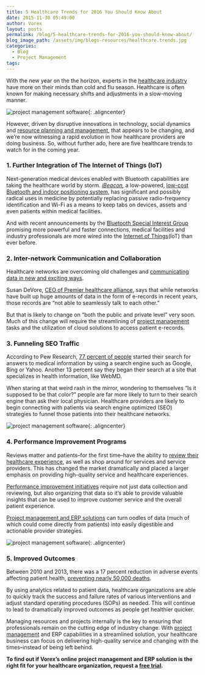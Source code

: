 ```yaml
---
title: 5 Healthcare Trends for 2016 You Should Know About
date: 2015-11-30 05:49:00
author: Vorex
layout: posts
permalink: /blog/5-healthcare-trends-for-2016-you-should-know-about/
blog_image_path: /assets/img/blogs-resources/healthcare.trends.jpg
categories:
  - Blog
  - Project Management
tags:  
---
```



With the new year on the the horizon, experts in the [healthcare industry](http://www.vorex.com/top-5-best-practices-for-project-and-resource-management-in-healthcare-orgs/) have more on their minds than cold and flu season. Healthcare is often known for making necessary shifts and adjustments in a slow-moving manner.
<!--more-->

![project management software](https://media.giphy.com/media/1KJPg114jm68U/giphy.gif){: .aligncenter}

However, driven by disruptive innovations in technology, social dynamics and [resource planning and management](http://www.vorex.com/i-choose-you-selecting-the-best-erp-for-your-organization/), that appears to be changing, and we’re now witnessing a rapid evolution in how healthcare providers are doing business. So, without further ado, here are five healthcare trends to watch for in the coming year.

### 1. Further Integration of The Internet of Things (IoT)

Next-generation medical devices enabled with Bluetooth capabilities are taking the healthcare world by storm. *[iBeacon](http://searchnetworking.techtarget.com/feature/Aruba-mobile-engagement-platform-wins-Network-Innovation-Award),* a low-powered, [low-cost Bluetooth and indoor positioning system](http://searchhealthit.techtarget.com/opinion/Newest-generation-Bluetooth-medical-devices-can-disrupt-healthcare), has significant and possibly radical uses in medicine by potentially replacing passive radio-frequency identification and Wi-Fi as a means to keep tabs on devices, assets and even patients within medical facilities.

And with recent announcements by the [Bluetooth Special Interest Group](http://www.toptechnews.com/article/index.php?story_id=03200101FLVK) promising more powerful and faster connections, medical facilities and industry professionals are more wired into the [Internet of Things](http://www.vorex.com/business-management-and-erp-address-telecoms-top-trends-of-2015/)(IoT) than ever before.

### 2. Inter-network Communication and Collaboration

Healthcare networks are overcoming old challenges and [communicating data in new and exciting ways](http://fortune.com/2015/01/14/5-trends-that-will-redefine-your-healthcare-experience-in-2015/).

Susan DeVore, [CEO of Premier healthcare alliance](https://www.premierinc.com/5-trends-will-redefine-healthcare-experience-2015/), says that while networks have built up huge amounts of data in the form of e-records in recent years, those records are “not able to seamlessly talk to each other.”

But that is likely to change on “both the public and private level” very soon. Much of this change will require the streamlining of [project management](http://www.vorex.com/supercharging-business-insights-with-online-project-management-erp/) tasks and the utilization of cloud solutions to access patient e-records.

### 3. Funneling SEO Traffic

According to Pew Research, [77 percent of people](http://mktgessentials.com/top-5-marketing-trends-for-healthcare-in-2016/) started their search for answers to medical information by using a search engine such as Google, Bing or Yahoo. Another 13 percent say they began their search at a site that specializes in health information, like WebMD.

When staring at that weird rash in the mirror, wondering to themselves “Is it supposed to be that color?” people are far more likely to turn to their search engine than ask their local physician. Healthcare providers are likely to begin connecting with patients via search engine optimized (SEO) strategies to funnel those patients into their healthcare networks.

![project management software](https://media.giphy.com/media/tEa6GpFtMujao/giphy.gif){: .aligncenter}

### 4. Performance Improvement Programs

Reviews matter and patients–for the first time–have the ability to [review their healthcare experience](http://www.bizjournals.com/washington/print-edition/2015/08/28/the-patient-is-not-always-right.html), as well as shop around for services and service providers. This has changed the market dramatically and placed a larger emphasis on providing high-quality service and healthcare experiences.

[Performance improvement initiatives](https://www.healthcatalyst.com/implementing-healthcare-performance-improvement-initiatives) require not just data collection and reviewing, but also organizing that data so it’s able to provide valuable insights that can be used to improve customer service and the overall patient experience.

[Project management and ERP solutions](http://www.vorex.com/supercharging-business-insights-with-online-project-management-erp/) can turn oodles of data (much of which could come directly from patients) into easily digestible and actionable provider strategies.

![project management software](https://media.giphy.com/media/GnvxEJt9H7ejm/giphy.gif){: .aligncenter}

### 5. Improved Outcomes

Between 2010 and 2013, there was a 17 percent reduction in adverse events affecting patient health, [preventing nearly 50,000 deaths](https://www.healthcatalyst.com/top-healthcare-trends-challenges-2015/2/).

By using analytics related to patient data, healthcare organizations are able to quickly track the success and failure rates of various interventions and adjust standard operating procedures (SOPs) as needed. This will continue to lead to dramatically improved outcomes as people get healthier quicker.

Managing resources and projects internally is the key to ensuring that professionals remain on the cutting edge of industry change. With [project management](http://www.vorex.com/top-5-ways-cloud-based-project-management-provides-a-competitive-edge/#more-1440) and ERP capabilities in a streamlined solution, your healthcare business can focus on delivering high-quality service and changing with the times–instead of being left behind.

**To find out if Vorex’s online project management and ERP solution is the right fit for your healthcare organization, request a [free trial](http://www.vorex.com/free-trial/).**
